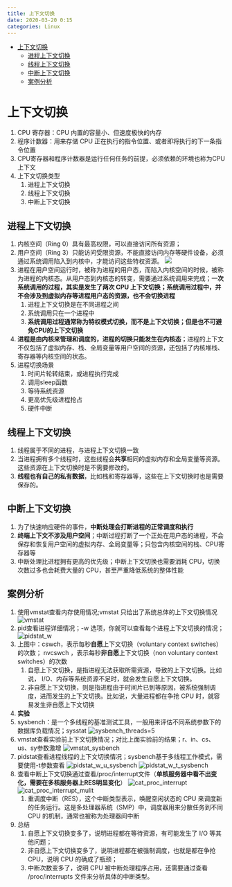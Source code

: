 ```yaml
---
title: 上下文切换
date: 2020-03-20 0:15
categories: Linux
---
```

<!-- TOC START min:1 max:3 link:true asterisk:false update:true -->
- [上下文切换](#上下文切换)
  - [进程上下文切换](#进程上下文切换)
  - [线程上下文切换](#线程上下文切换)
  - [中断上下文切换](#中断上下文切换)
  - [案例分析](#案例分析)
<!-- TOC END -->

# 上下文切换
1.  CPU 寄存器：CPU 内置的容量小、但速度极快的内存
2.  程序计数器：用来存储 CPU 正在执行的指令位置、或者即将执行的下一条指令位置
3.  CPU寄存器和程序计数器是运行任何任务的前提，必须依赖的环境也称为CPU上下文
4.  上下文切换类型
    1.  进程上下文切换
    2.  线程上下文切换
    3.  中断上下文切换

##  进程上下文切换
1.  内核空间（Ring 0）具有最高权限，可以直接访问所有资源；
2.  用户空间（Ring 3）只能访问受限资源，不能直接访问内存等硬件设备，必须通过系统调用陷入到内核中，才能访问这些特权资源。
![](http://study.jeffqi.cn/linux/linux-source-space.png)
3.  进程在用户空间运行时，被称为进程的用户态，而陷入内核空间的时候，被称为进程的内核态。从用户态到内核态的转变，需要通过系统调用来完成；**一次系统调用的过程，其实是发生了两次 CPU 上下文切换；系统调用过程中，并不会涉及到虚拟内存等进程用户态的资源，也不会切换进程**
    1.  进程上下文切换是在不同进程之间
    2.  系统调用只在一个进程中
    3.  **系统调用过程通常称为特权模式切换，而不是上下文切换；但是也不可避免CPU的上下文切换**
4.  **进程是由内核来管理和调度的，进程的切换只能发生在内核态**；进程的上下文不仅包括了虚拟内存、栈、全局变量等用户空间的资源，还包括了内核堆栈、寄存器等内核空间的状态。
5.  进程切换场景
    1.  时间片轮转结束，或进程执行完成
    2.  调用sleep函数
    3.  等待系统资源
    4.  更高优先级进程抢占
    5.  硬件中断

## 线程上下文切换
1.  线程属于不同的进程，与进程上下文切换一致
2.  当进程拥有多个线程时，这些线程会**共享**相同的虚拟内存和全局变量等资源。这些资源在上下文切换时是不需要修改的。
3.  **线程也有自己的私有数据**，比如栈和寄存器等，这些在上下文切换时也是需要保存的。

## 中断上下文切换
1.  为了快速响应硬件的事件，**中断处理会打断进程的正常调度和执行**
2.  **终端上下文不涉及用户空间**；中断过程打断了一个正处在用户态的进程，不会保存和恢复用户空间的虚拟内存、全局变量等；只包含内核空间的栈、CPU寄存器等
3.  中断处理比进程拥有更高的优先级；中断上下文切换也需要消耗 CPU，切换次数过多也会耗费大量的 CPU，甚至严重降低系统的整体性能

## 案例分析
1.  使用vmstat查看内存使用情况;vmstat 只给出了系统总体的上下文切换情况
![vmstat](http://study.jeffqi.cn/linux/vmstat.jpg)
2.  pid查看进程详细情况；-w 选项，你就可以查看每个进程上下文切换的情况；
![pidstat_w](http://study.jeffqi.cn/linux/pidstat_w.jpg)
3.  上图中：cswch，表示每秒**自愿**上下文切换（voluntary context switches）的次数； nvcswch ，表示每秒**非自愿**上下文切换（non voluntary context switches）的次数
    1.  自愿上下文切换，是指进程无法获取所需资源，导致的上下文切换。比如说， I/O、内存等系统资源不足时，就会发生自愿上下文切换。
    2.  非自愿上下文切换，则是指进程由于时间片已到等原因，被系统强制调度，进而发生的上下文切换。比如说，大量进程都在争抢 CPU 时，就容易发生非自愿上下文切换
4.  **实验**
5.  sysbench：是一个多线程的基准测试工具，一般用来评估不同系统参数下的数据库负载情况；sysstat
![sysbench_threads=5](http://study.jeffqi.cn/linux/sysbench_threads=5.jpg)
6.  vmstat查看实验前上下文切换情况；对比上面实验前的结果；r、in、cs、us、sy参数激增
![vmstat_sysbench](http://study.jeffqi.cn/linux/vmstat_sysbench.jpg)
7.  pidstat查看进程线程的上下文切换情况；sysbench基于多线程工作模式，需要使用-t参数查看
![pidstat_w_u_sysbench](http://study.jeffqi.cn/linux/pidstat_w_u_sysbench.jpg)
![pidstat_w_t_sysbench](http://study.jeffqi.cn/linux/pidstat_w_t_sysbench.jpg)
8.  查看中断上下文切换通过查看/proc/interrupt文件（**单核服务器中看不出变化，需要在多核服务器上RES明显变化**）
![cat_proc_interrupt](http://study.jeffqi.cn/linux/cat_proc_interrupts.jpg)
![cat_proc_interrupt_mulit](http://study.jeffqi.cn/linux/cat_proc_interrupts_mulits.jpg)
    1.  重调度中断（RES），这个中断类型表示，唤醒空闲状态的 CPU 来调度新的任务运行。这是多处理器系统（SMP）中，调度器用来分散任务到不同 CPU 的机制，通常也被称为处理器间中断
9. 总结
    1.  自愿上下文切换变多了，说明进程都在等待资源，有可能发生了 I/O 等其他问题；
    2.  非自愿上下文切换变多了，说明进程都在被强制调度，也就是都在争抢 CPU，说明 CPU 的确成了瓶颈；
    3.  中断次数变多了，说明 CPU 被中断处理程序占用，还需要通过查看 /proc/interrupts 文件来分析具体的中断类型。
